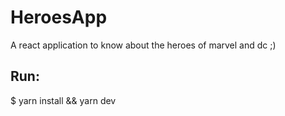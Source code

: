 # HeroesApp

A react application to know about the heroes of marvel and dc ;)

## Run:

$ yarn install && yarn dev
